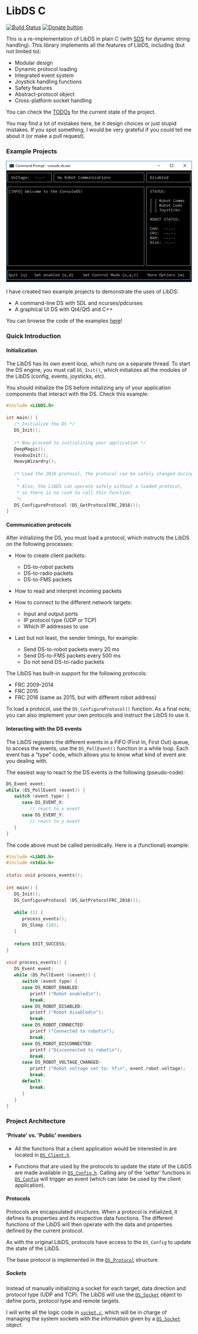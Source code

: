 # LibDS C

[![Build Status](https://img.shields.io/travis/FRC-Utilities/LibDS-C.svg?style=flat-square)](https://travis-ci.org/FRC-Utilities/LibDS-C)
[![Donate button](https://img.shields.io/badge/bitcoin-donate-brightgreen.svg?style=flat-square)](https://blockchain.info/address/1K85yLxjuqUmhkjP839R7C23XFhSxrefMx "Donate once-off to this project using BitCoin")

This is a re-implementation of LibDS in plain C (with [SDS](https://github.com/antirez/sds) for dynamic string handling). This library implements all the features of LibDS, including (but not limited to):

- Modular design
- Dynamic protocol loading
- Integrated event system
- Joystick handling functions
- Safety features
- Abstract-protocol object
- Cross-platform socket handling 

You can check the [TODOs](TODO.md) for the current state of the project.

You may find a lot of mistakes here, be it design choices or just stupid mistakes. If you spot something, I would be very grateful if you could tell me about it (or make a pull request).

### Example Projects

![Image](examples/ConsoleDS/etc/screenshot.png)

I have created two example projects to demonstrate the uses of LibDS:

- A command-line DS with SDL and ncurses/pdcurses
- A graphical UI DS with Qt4/Qt5 and C++

You can browse the code of the examples [here](examples/)!

### Quick Introduction

#### Initialization

The LibDS has its own event loop, which runs on a separate thread. To start the DS engine, you must call `DS_Init()`, which initializes all the modules of the LibDS (config, events, joysticks, etc).

You should initialize the DS before initalizing any of your application components that interact with the DS. Check this example:

```c
#include <LibDS.h>

int main() {
   /* Initialize the DS */
   DS_Init();

   /* Now proceed to initializing your application */
   DeepMagic();
   VoodooInit();
   HeavyWizardry();
   
   /* Load the 2016 protocol, the protocol can be safely changed during runtime. 
    *
    * Also, the LibDS can operate safely without a loaded protocol, 
    * so there is no rush to call this function. 
    */
   DS_ConfigureProtocol (DS_GetProtocolFRC_2016());
}
```

#### Communication protocols

After initializing the DS, you must load a protocol, which instructs the LibDS on the following processes:

- How to create client packets:
   - DS-to-robot packets
   - DS-to-radio packets
   - DS-to-FMS packets

- How to read and interpret incoming packets

- How to connect to the different network targets:
   - Input and output ports
   - IP protocol type (UDP or TCP)
   - Which IP addresses to use

- Last but not least, the sender timings, for example:
   - Send DS-to-robot packets every 20 ms
   - Send DS-to-FMS packets every 500 ms
   - Do not send DS-to-radio packets

The LibDS has built-in support for the following protocols:
- FRC 2009-2014
- FRC 2015
- FRC 2016 (same as 2015, but with different robot address)

To load a protocol, use the `DS_ConfigureProtocol()` function. As a final note, you can also implement your own protocols and instruct the LibDS to use it. 


#### Interacting with the DS events

The LibDS registers the different events in a FIFO (First In, First Out) queue, to access the events, use the `DS_PollEvent()` function in a while loop. Each event has a "type" code, which allows you to know what kind of event are you dealing with. 

The easiest way to react to the DS events is the following (pseudo-code):

```c
DS_Event event;
while (DS_PollEvent (event)) {
   switch (event.type) {
      case DS_EVENT_X:
         // react to x event
      case DS_EVENT_Y:
         // react to y event
   }
}
```

The code above must be called periodically. Here is a (functional) example:

```c
#include <LibDS.h>
#include <stdio.h>

static void process_events();

int main() {
   DS_Init();
   DS_ConfigureProtocol (DS_GetProtocolFRC_2016());
   
   while (1) {
      process_events();
      DS_Sleep (10);
   }
   
   return EXIT_SUCCESS;
}

void process_events() {
   DS_Event event;
   while (DS_PollEvent (&event)) {
      switch (event.type) {
      case DS_ROBOT_ENABLED:
         printf ("Robot enabled\n");
         break;
      case DS_ROBOT_DISABLED:
         printf ("Robot disabled\n");
         break;
      case DS_ROBOT_CONNECTED:
         printf ("Connected to robot\n");
         break;
      case DS_ROBOT_DISCONNECTED:
         printf ("Disconnected to robot\n");
         break;
      case DS_ROBOT_VOLTAGE_CHANGED:
         printf ("Robot voltage set to: %f\n", event.robot.voltage);
         break;
      default:
         break;
      }
   }
}
```

### Project Architecture

#### 'Private' vs. 'Public' members

- All the functions that a client application would be interested in are located in [`DS_Client.h`](https://github.com/FRC-Utilities/LibDS-C/blob/master/include/DS_Client.h). 

- Functions that are used by the protocols to update the state of the LibDS are made available in [`DS_Config.h`](https://github.com/FRC-Utilities/LibDS-C/blob/master/include/DS_Config.h). Calling any of the 'setter' functions in [`DS_Config`](https://github.com/FRC-Utilities/LibDS-C/blob/master/include/DS_Config.h) will trigger an event (which can later be used by the client application).

#### Protocols

Protocols are encapsulated structures. When a protocol is initialized, it defines its properties and its respective data functions. The different functions of the LibDS will then operate with the data and properties defined by the current protocol.

As with the original LibDS, protocols have access to the `DS_Config` to update the state of the LibDS.

The base protocol is implemented in the [`DS_Protocol`](https://github.com/FRC-Utilities/LibDS-C/blob/master/include/DS_Objects.h#L42) structure.

##### Sockets

Instead of manually initializing a socket for each target, data direction and protocol type (UDP and TCP). The LibDS will use the [`DS_Socket`](https://github.com/FRC-Utilities/LibDS-C/blob/master/include/DS_Objects.h#L34) object to define ports, protocol type and remote targets. 

I will write all the logic code in [`socket.c`](https://github.com/FRC-Utilities/LibDS-C/blob/master/src/socket.c), which will be in charge of managing the system sockets with the information given by a [`DS_Socket`](https://github.com/FRC-Utilities/LibDS-C/blob/master/include/DS_Objects.h#L34) object.
